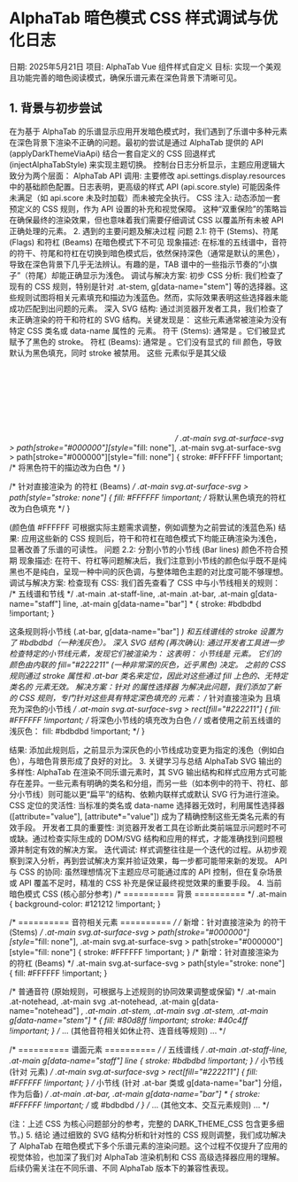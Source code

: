 # AlphaTab 暗色模式 CSS 样式调试与优化日志

日期: 2025年5月21日
项目: AlphaTab Vue 组件样式自定义
目标: 实现一个美观且功能完善的暗色阅读模式，确保乐谱元素在深色背景下清晰可见。

## 1. 背景与初步尝试

在为基于 AlphaTab 的乐谱显示应用开发暗色模式时，我们遇到了乐谱中多种元素在深色背景下渲染不正确的问题。最初的尝试是通过 AlphaTab 提供的 API (applyDarkThemeViaApi) 结合一套自定义的 CSS 回退样式 (injectAlphaTabStyle) 来实现主题切换。
控制台日志分析显示，主题应用逻辑大致分为两个层面：
AlphaTab API 调用: 主要修改 api.settings.display.resources 中的基础颜色配置。日志表明，更高级的样式 API (api.score.style) 可能因条件未满足（如 api.score 未及时加载）而未被完全执行。
CSS 注入: 动态添加一套预定义的 CSS 规则，作为 API 设置的补充和视觉保障。
这种“双重保险”的策略旨在确保最终的渲染效果，但也意味着我们需要仔细调试 CSS 以覆盖所有未被 API 正确处理的元素。
2. 遇到的主要问题及解决过程
问题 2.1: 符干 (Stems)、符尾 (Flags) 和符杠 (Beams) 在暗色模式下不可见
现象描述:
在标准的五线谱中，音符的符干、符尾和符杠在切换到暗色模式后，依然保持深色（通常是默认的黑色），导致在深色背景下几乎无法辨认。有趣的是，TAB 谱中的一些指示节奏的“小旗子”（符尾）却能正确显示为浅色。
调试与解决方案:
初步 CSS 分析:
我们检查了现有的 CSS 规则，特别是针对 .at-stem, g[data-name="stem"] 等的选择器。这些规则试图将相关元素填充和描边为浅蓝色。然而，实际效果表明这些选择器未能成功匹配到出问题的元素。
深入 SVG 结构:
通过浏览器开发者工具，我们检查了未正确渲染的符干和符杠的 SVG 结构。关键发现是：
这些元素通常被渲染为没有特定 CSS 类名或 data-name 属性的 <path> 元素。
符干 (Stems): 通常是 <path d="..." stroke="#000000" stroke-width="..." style="fill: none;"></path>。它们被显式赋予了黑色的 stroke。
符杠 (Beams): 通常是 <path d="..." style="stroke: none;"></path>。它们没有显式的 fill 颜色，导致默认为黑色填充，同时 stroke 被禁用。
这些 <path> 元素似乎是其父级 <svg class="at-surface-svg"> 的直接子元素，或者仅被没有特定标识的 <g> 元素包裹，使得基于类名或 data-name 的父级选择器也难以奏效。
解决方案：基于属性的 CSS 选择器
鉴于上述发现，我们决定采用更精确的、基于 SVG 元素属性的 CSS 选择器来覆盖这些“扁平化”的路径。在 darkTheme.ts (或类似的 CSS 定义文件) 中添加了如下规则：
/* 针对直接渲染为 <path> 的符干 (Stems) */
.at-main svg.at-surface-svg > path[stroke="#000000"][style*="fill: none"],
.at-main svg.at-surface-svg > path[stroke="#000000"][style="fill: none"] {
  stroke: #FFFFFF !important; /* 将黑色符干的描边改为白色 */
}

/* 针对直接渲染为 <path> 的符杠 (Beams) */
.at-main svg.at-surface-svg > path[style="stroke: none"] {
  fill: #FFFFFF !important; /* 将默认黑色填充的符杠改为白色填充 */
}

(颜色值 #FFFFFF 可根据实际主题需求调整，例如调整为之前尝试的浅蓝色系)
结果: 应用这些新的 CSS 规则后，符干和符杠在暗色模式下均能正确渲染为浅色，显著改善了乐谱的可读性。
问题 2.2: 分割小节的小节线 (Bar lines) 颜色不符合预期
现象描述:
在符干、符杠等问题解决后，我们注意到小节线的颜色似乎既不是纯黑也不是纯白，呈现一种中间的灰色调，与整体暗色主题的对比度可能不够理想。
调试与解决方案:
检查现有 CSS:
我们首先查看了 CSS 中与小节线相关的规则：
/* 五线谱和节线 */
.at-main .at-staff-line, .at-main .at-bar,
.at-main g[data-name="staff"] line,
.at-main g[data-name="bar"] * {
  stroke: #bdbdbd !important;
}

这条规则将小节线 (.at-bar, g[data-name="bar"] *) 和五线谱线的 stroke 设置为了 #bdbdbd（一种浅灰色）。
深入 SVG 结构 (再次确认):
通过开发者工具进一步检查特定的小节线元素，发现它们被渲染为：
<rect x="..." y="..." width="1" height="..." fill="#222211"></rect>
这表明：
小节线是 <rect> 元素。
它们的颜色由内联的 fill="#222211" (一种非常深的灰色，近乎黑色) 决定。
之前的 CSS 规则通过 stroke 属性和 .at-bar 类名来定位，因此对这些通过 fill 上色的、无特定类名的 <rect> 元素无效。
解决方案：针对 <rect> 的属性选择器
为解决此问题，我们添加了新的 CSS 规则，专门针对这些具有特定深色填充的 <rect> 元素：
/* 针对直接渲染为 <rect> 且填充为深色的小节线 */
.at-main svg.at-surface-svg > rect[fill="#222211"] {
  fill: #FFFFFF !important; /* 将深色小节线的填充改为白色 */
  /* 或者使用之前五线谱的浅灰色： fill: #bdbdbd !important; */
}


结果: 添加此规则后，之前显示为深灰色的小节线成功变更为指定的浅色（例如白色），与暗色背景形成了良好的对比。
3. 关键学习与总结
AlphaTab SVG 输出的多样性: AlphaTab 在渲染不同乐谱元素时，其 SVG 输出结构和样式应用方式可能存在差异。一些元素有明确的类名和分组，而另一些（如本例中的符干、符杠、部分小节线）则可能以更“扁平”的结构、依赖内联样式或默认 SVG 行为进行渲染。
CSS 定位的灵活性: 当标准的类名或 data-name 选择器无效时，利用属性选择器 ([attribute="value"], [attribute*="value"]) 成为了精确控制这些无类名元素的有效手段。
开发者工具的重要性: 浏览器开发者工具在诊断此类前端显示问题时不可或缺。通过检查实际生成的 DOM/SVG 结构和应用的样式，才能准确找到问题根源并制定有效的解决方案。
迭代调试: 样式调整往往是一个迭代的过程。从初步观察到深入分析，再到尝试解决方案并验证效果，每一步都可能带来新的发现。
API 与 CSS 的协同: 虽然理想情况下主题应尽可能通过库的 API 控制，但在复杂场景或 API 覆盖不足时，精准的 CSS 补充是保证最终视觉效果的重要手段。
4. 当前暗色模式 CSS (核心部分参考)
/* ========== 背景 ========== */
.at-main { background-color: #121212 !important; }

/* ========== 音符相关元素 ========== */
/* 新增：针对直接渲染为 <path> 的符干 (Stems) */
.at-main svg.at-surface-svg > path[stroke="#000000"][style*="fill: none"],
.at-main svg.at-surface-svg > path[stroke="#000000"][style="fill: none"] {
  stroke: #FFFFFF !important;
}
/* 新增：针对直接渲染为 <path> 的符杠 (Beams) */
.at-main svg.at-surface-svg > path[style="stroke: none"] {
  fill: #FFFFFF !important;
}

/* 普通音符 (原始规则，可根据与上述规则的协同效果调整或保留) */
.at-main .at-notehead, .at-main svg .at-notehead,
.at-main g[data-name="notehead"] *,
.at-main .at-stem, .at-main svg .at-stem,
.at-main g[data-name="stem"] * {
  fill: #80d8ff !important;
  stroke: #40c4ff !important;
}
/* ... (其他音符相关如休止符、连音线等规则) ... */

/* ========== 谱面元素 ========== */
/* 五线谱线 */
.at-main .at-staff-line,
.at-main g[data-name="staff"] line {
  stroke: #bdbdbd !important;
}
/* 小节线 (针对 <rect> 元素) */
.at-main svg.at-surface-svg > rect[fill="#222211"] {
  fill: #FFFFFF !important;
}
/* 小节线 (针对 .at-bar 类或 g[data-name="bar"] 分组，作为后备) */
.at-main .at-bar,
.at-main g[data-name="bar"] * {
  stroke: #FFFFFF !important; /* 或 #bdbdbd */
}
/* ... (其他文本、交互元素规则) ... */


(注：上述 CSS 为核心问题部分的参考，完整的 DARK_THEME_CSS 包含更多细节。)
5. 结论
通过细致的 SVG 结构分析和针对性的 CSS 规则调整，我们成功解决了 AlphaTab 在暗色模式下多个乐谱元素的渲染问题。这个过程不仅提升了应用的视觉体验，也加深了我们对 AlphaTab 渲染机制和 CSS 高级选择器应用的理解。后续仍需关注在不同乐谱、不同 AlphaTab 版本下的兼容性表现。
